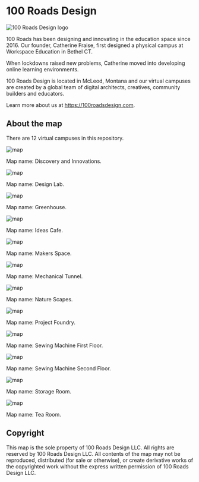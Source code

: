 # 100 Roads Design

![100 Roads Design logo](readme/100roadsdesign-logo.svg)

100 Roads has been designing and innovating in the education space since 2016. Our founder, Catherine Fraise, first designed a physical campus at Workspace Education in Bethel CT.

When lockdowns raised new problems, Catherine moved into developing online learning environments.

100 Roads Design is located in McLeod, Montana and our virtual campuses are created by a global team of digital architects, creatives, community builders and educators.

Learn more about us at https://100roadsdesign.com. 

## About the map

There are 12 virtual campuses in this repository.

![map](readme/dai-readme.png)

Map name: Discovery and Innovations.

![map](readme/design-lab-readme.png)

Map name: Design Lab.

![map](readme/greenhouse-readme.png)

Map name: Greenhouse.

![map](readme/ideas-cafe-readme.png)

Map name: Ideas Cafe.

![map](readme/makers-space-readme.png)

Map name: Makers Space.

![map](readme/mechanical-tunnel-readme.png)

Map name: Mechanical Tunnel.

![map](readme/nature-scapes-readme.png)

Map name: Nature Scapes.

![map](readme/project-foundry-readme.png)

Map name: Project Foundry.

![map](readme/sewing-machine-first-floor-readme.png)

Map name: Sewing Machine First Floor.

![map](readme/sewing-machine-second-floor-readme.png)

Map name: Sewing Machine Second Floor.

![map](readme/storage-room-readme.png)

Map name: Storage Room.

![map](readme/tea-room-readme.png)

Map name: Tea Room.

## Copyright

This map is the sole property of 100 Roads Design LLC. All rights are reserved by 100 Roads Design LLC. All contents of the map may not be reproduced, distributed (for sale or otherwise), or create derivative works of the copyrighted work without the express written permission of 100 Roads Design LLC.